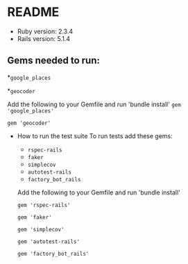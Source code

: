 # README

* Ruby version: 2.3.4
* Rails version: 5.1.4

## Gems needed to run: 
  *`google_places`
  
  *`geocoder`
  
  Add the following to your Gemfile and run 'bundle install'
  `gem 'google_places'`
  
   `gem 'geocoder'`

* How to run the test suite
  To run tests add these gems:
  * `rspec-rails`
  * `faker`
  * `simplecov`
  * `autotest-rails`
  * `factory_bot_rails`
  
  Add the following to your Gemfile and run 'bundle install'
  
   `gem 'rspec-rails'`
   
   `gem 'faker'`
    
   `gem 'simplecov'`
    
   `gem 'autotest-rails'`
    
   `gem 'factory_bot_rails'` 

